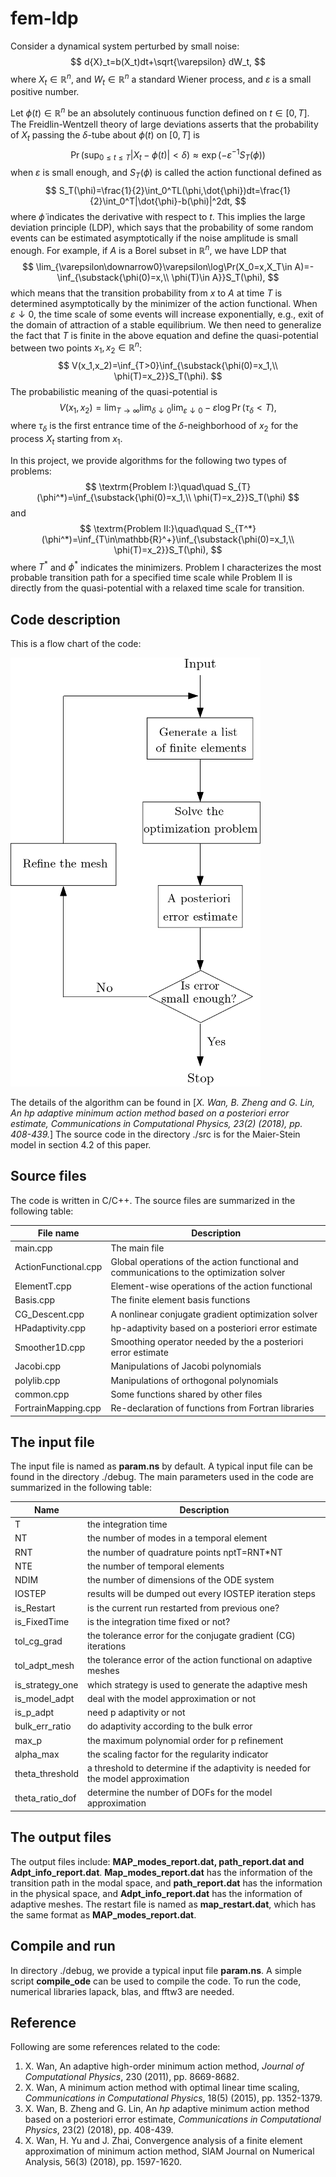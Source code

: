# fem-ldp

Consider a dynamical system perturbed by small noise:
$$
d{X}_t=b(X_t)dt+\sqrt{\varepsilon} dW_t,
$$
where $X_t\in\mathbb{R}^n$, and $W_t\in\mathbb{R}^n$ a standard Wiener process, and $\varepsilon$ is a small positive number. 

Let $\phi(t)\in\mathbb{R}^n$ be an absolutely continuous function defined on $t\in[0,T]$. The Freidlin-Wentzell theory of large deviations asserts that the probability of $X_t$ passing the $\delta$-tube about $\phi(t)$ on $[0,T]$ is 
$$
\Pr(\sup_{0\leq t\leq T}|X_t-\phi(t)|<\delta)\approx\exp(-\varepsilon^{-1}S_T(\phi))
$$
when $\varepsilon$ is small enough, and $S_T(\phi)$ is called the action functional defined as
$$
S_T(\phi)=\frac{1}{2}\int_0^TL(\phi,\dot{\phi})dt=\frac{1}{2}\int_0^T|\dot{\phi}-b(\phi)|^2dt,
$$
  where $\dot{\phi}$ indicates the derivative with respect to $t$. This implies the large deviation principle (LDP), which says that the probability of some random events can be estimated asymptotically if the noise amplitude is small enough. For example, if $A$ is a Borel subset in $\mathbb{R}^n$, we have LDP that
$$
\lim_{\varepsilon\downarrow0}\varepsilon\log\Pr(X_0=x,X_T\in A)=-\inf_{\substack{\phi(0)=x,\\ \phi(T)\in A}}S_T(\phi),
$$
which means that the transition probability from $x$ to $A$ at time $T$ is determined asymptotically by the minimizer of the action functional. When $\varepsilon\downarrow0$, the time scale of some events will increase exponentially, e.g., exit of the domain of attraction of a stable equilibrium. We then need to generalize the fact that $T$ is finite in the above equation and define the quasi-potential between two points $x_1,x_2\in\mathbb{R}^n$:
$$
V(x_1,x_2)=\inf_{T>0}\inf_{\substack{\phi(0)=x_1,\\ \phi(T)=x_2}}S_T(\phi).
$$
The probabilistic meaning of the quasi-potential is 
$$
V(x_1,x_2)=\lim_{T\rightarrow\infty}\lim_{\delta\downarrow0}\lim_{\varepsilon\downarrow0}-\varepsilon\log\Pr(\tau_\delta<T),
$$
where $\tau_\delta$ is the first entrance time of the $\delta$-neighborhood of $x_2$ for the process $X_t$ starting from $x_1$.   

In this project, we provide algorithms for the following two types of problems:
$$
\textrm{Problem I:}\quad\quad S_{T}(\phi^*)=\inf_{\substack{\phi(0)=x_1,\\ \phi(T)=x_2}}S_T(\phi)
$$
and
$$
\textrm{Problem II:}\quad\quad S_{T^*}(\phi^*)=\inf_{T\in\mathbb{R}^+}\inf_{\substack{\phi(0)=x_1,\\ \phi(T)=x_2}}S_T(\phi),
$$
where $T^*$ and $\phi^*$ indicates the minimizers. Problem I characterizes the most probable transition path for a specified time scale while Problem II is directly from the quasi-potential with a relaxed time scale for transition.

## Code description

This is a flow chart of the code:

![](flow-chart-code.png)

The details of the algorithm can be found in [*X. Wan, B. Zheng and G. Lin, An hp adaptive minimum action method based on a posteriori error estimate, Communications in Computational Physics, 23(2) (2018), pp. 408-439.*] The source code in the directory ./src is for the Maier-Stein model in section 4.2 of this paper. 

## Source files

The code is written in C/C++. The source files are summarized in the following table:

| File name            | Description                                                  |
| -------------------- | ------------------------------------------------------------ |
| main.cpp             | The main file                                                |
| ActionFunctional.cpp | Global operations of the action functional and communications to the optimization solver |
| ElementT.cpp         | Element-wise operations of the action functional             |
| Basis.cpp            | The finite element basis functions                           |
| CG_Descent.cpp       | A nonlinear conjugate gradient optimization solver           |
| HPadaptivity.cpp     | hp-adaptivity based on a posteriori error estimate           |
| Smoother1D.cpp       | Smoothing operator needed by the a posteriori error estimate |
| Jacobi.cpp           | Manipulations of Jacobi polynomials                          |
| polylib.cpp          | Manipulations of orthogonal polynomials                      |
| common.cpp           | Some functions shared by other files                         |
| FortrainMapping.cpp  | Re-declaration of functions from Fortran libraries           |

## The input file

The input file is named as **param.ns** by default. A typical input file can be found in the directory ./debug. The main parameters used in the code are summarized in the following table:

| Name            | Description                                                  |
| --------------- | ------------------------------------------------------------ |
| T               | the integration time                                         |
| NT              | the number of modes in a temporal element                    |
| RNT             | the number of quadrature points nptT=RNT*NT                  |
| NTE             | the number of temporal elements                              |
| NDIM            | the number of dimensions of the ODE system                   |
| IOSTEP          | results will be dumped out every IOSTEP iteration steps      |
| is_Restart      | is the current run restarted from previous one?              |
| is_FixedTime    | is the integration time fixed or not?                        |
| tol_cg_grad     | the tolerance error for the conjugate gradient (CG) iterations |
| tol_adpt_mesh   | the tolerance error of the action functional on adaptive meshes |
| is_strategy_one | which strategy is used to generate the adaptive mesh         |
| is_model_adpt   | deal with the model approximation or not                     |
| is_p_adpt       | need p adaptivity or not                                     |
| bulk_err_ratio  | do adaptivity according to the bulk error                    |
| max_p           | the maximum polynomial order for p refinement                |
| alpha_max       | the scaling factor for the regularity indicator              |
| theta_threshold | a threshold to determine if the adaptivity is needed for the model approximation |
| theta_ratio_dof | determine the number of DOFs for the model approximation     |

## The output files

The output files include: **MAP_modes_report.dat, path_report.dat and Adpt_info_report.dat**. **Map_modes_report.dat** has the information of the transition path in the modal space, and **path_report.dat** has the information in the physical space, and **Adpt_info_report.dat** has the information of adaptive meshes. The restart file is named as **map_restart.dat**, which has the same format as **MAP_modes_report.dat**.

## Compile and run

In directory ./debug, we provide a typical input file **param.ns**. A simple script **compile_ode** can be used to compile the code. To run the code, numerical libraries lapack, blas, and fftw3 are needed. 

## Reference

Following are some references related to the code:

1. X. Wan, An adaptive high-order minimum action method, *Journal of Computational Physics*, 230 (2011), pp. 8669-8682. 
2. X. Wan, A minimum action method with optimal linear time scaling, *Communications in Computational Physics*, 18(5) (2015), pp. 1352-1379. 
3. X. Wan, B. Zheng and G. Lin, An *hp* adaptive minimum action method based on a posteriori error estimate, *Communications in Computational Physics*, 23(2) (2018), pp. 408-439. 
4. X. Wan, H. Yu and J. Zhai, Convergence analysis of a finite element approximation of minimum action method, SIAM Journal on Numerical Analysis, 56(3) (2018), pp. 1597-1620. 